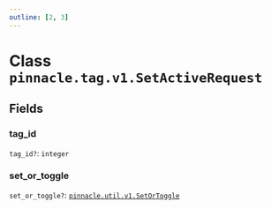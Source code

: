 ```yaml
---
outline: [2, 3]
---
```


# Class `pinnacle.tag.v1.SetActiveRequest`




## Fields

### tag_id <Badge type="danger" text="nullable" />

`tag_id?`: <code>integer</code>



### set_or_toggle <Badge type="danger" text="nullable" />

`set_or_toggle?`: <code><a href="/lua-reference/enums/pinnacle.util.v1.SetOrToggle">pinnacle.util.v1.SetOrToggle</a></code>




